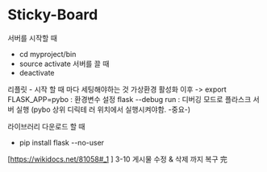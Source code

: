 # Sticky-Board
서버를 시작할 때
- cd myproject/bin
- source activate
서버를 끌 때
- deactivate

리플릿 - 시작 할 때 마다 세팅해야하는 것
가상환경 활성화 이후
-> export FLASK_APP=pybo : 환경변수 설정
   flask --debug run : 디버깅 모드로 플라스크 서버 실행 (pybo 상위 디릭테      러 위치에서 실행시켜야함. -중요-)


라이브러리 다운로드 할 때
- pip install flask --no-user

[https://wikidocs.net/81058#_1 ] 3-10 게시물 수정 & 삭제 까지 복구 完